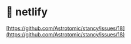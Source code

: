 # 🚧 netlify

[https://github.com/Astrotomic/stancy/issues/18](https://github.com/Astrotomic/stancy/issues/18)

